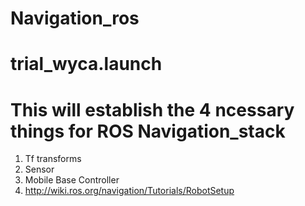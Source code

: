 # Navigation_ros

# trial_wyca.launch 
# This will establish the 4 ncessary things for ROS Navigation_stack

1. Tf transforms
2. Sensor
3. Mobile Base Controller
4. http://wiki.ros.org/navigation/Tutorials/RobotSetup
